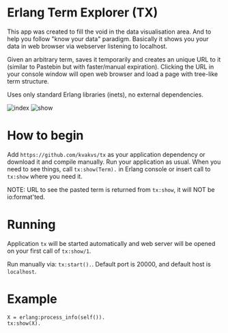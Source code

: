 # Erlang Term Explorer (TX)

This app was created to fill the void in the data visualisation area. And to 
help you follow "know your data" paradigm. Basically it shows you your data in 
web browser via webserver listening to localhost. 

Given an arbitrary term, saves it temporarily and creates an unique 
URL to it (similar to Pastebin but with faster/manual expiration). Clicking the
URL in your console window will open web browser and load a page with tree-like 
term structure.

Uses only standard Erlang libraries (inets), no external dependencies.

![index](https://raw.github.com/kvakvs/tx/master/priv/img/index.png)
![show](https://raw.github.com/kvakvs/tx/master/priv/img/show.png)

# How to begin

Add `https://github.com/kvakvs/tx` as your application dependency or download it
and compile manually. Run your application as usual. When you need to see things,
call `tx:show(Term).` in Erlang console or insert call to `tx:show` where you 
need it. 

NOTE: URL to see the pasted term is returned from `tx:show`, it will NOT be 
io:format'ted.

# Running

Application `tx` will be started automatically and web server will be opened on
your first call of `tx:show/1`.

Run manually via: `tx:start().`. Default port is 20000, and default host is 
`localhost`.


# Example

    X = erlang:process_info(self()).
    tx:show(X). 
